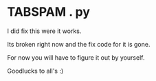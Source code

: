 # TABSPAM . py
I did fix this were it works.

Its broken right now and the fix code for it is gone. 

For now you will have to figure it out by yourself.

Goodlucks to all's :)
